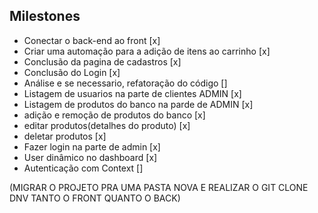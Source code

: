 ## Milestones 

- Conectar o back-end ao front [x]
- Criar uma automação para a adição de itens ao carrinho [x]
- Conclusão da pagina de cadastros [x]
- Conclusão do Login [x]
- Análise e se necessario, refatoração do código []
- Listagem de usuarios na parte de clientes ADMIN [x]
- Listagem de produtos do banco na parde de ADMIN [x]
- adição e remoção de produtos do banco [x]
- editar produtos(detalhes do produto) [x]
- deletar produtos [x]
- Fazer login na parte de admin [x]
- User dinâmico no dashboard [x]
- Autenticação com Context []

(MIGRAR O PROJETO PRA UMA PASTA NOVA E REALIZAR O GIT CLONE DNV TANTO O FRONT QUANTO O BACK)

